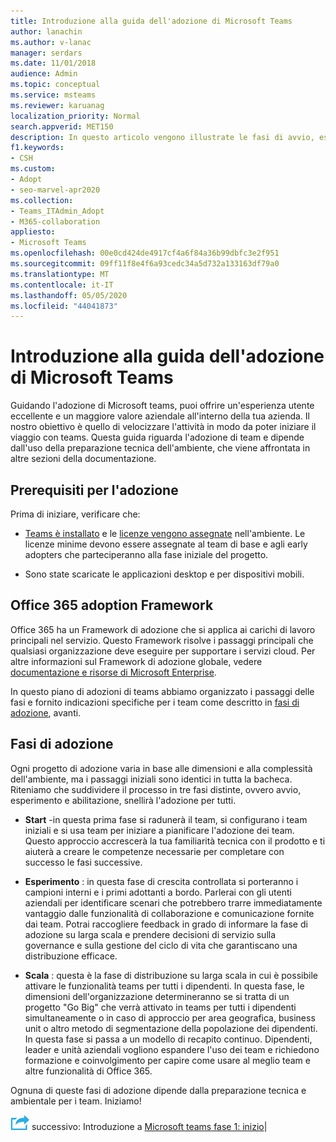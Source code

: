 ```yaml
---
title: Introduzione alla guida dell'adozione di Microsoft Teams
author: lanachin
ms.author: v-lanac
manager: serdars
ms.date: 11/01/2018
audience: Admin
ms.topic: conceptual
ms.service: msteams
ms.reviewer: karuanag
localization_priority: Normal
search.appverid: MET150
description: In questo articolo vengono illustrate le fasi di avvio, esperimento e abilitazione dell'adozione di Microsoft teams.
f1.keywords:
- CSH
ms.custom:
- Adopt
- seo-marvel-apr2020
ms.collection:
- Teams_ITAdmin_Adopt
- M365-collaboration
appliesto:
- Microsoft Teams
ms.openlocfilehash: 00e0cd424de4917cf4a6f84a36b99dbfc3e2f951
ms.sourcegitcommit: 09ff11f8e4f6a93cedc34a5d732a133163df79a0
ms.translationtype: MT
ms.contentlocale: it-IT
ms.lasthandoff: 05/05/2020
ms.locfileid: "44041873"
---
```

# <a name="get-started-driving-adoption-of-microsoft-teams"></a>Introduzione alla guida dell'adozione di Microsoft Teams

Guidando l'adozione di Microsoft teams, puoi offrire un'esperienza utente eccellente e un maggiore valore aziendale all'interno della tua azienda. Il nostro obiettivo è quello di velocizzare l'attività in modo da poter iniziare il viaggio con teams. Questa guida riguarda l'adozione di team e dipende dall'uso della preparazione tecnica dell'ambiente, che viene affrontata in altre sezioni della documentazione.

## <a name="adoption-prerequisites"></a>Prerequisiti per l'adozione

Prima di iniziare, verificare che:

- [Teams è installato](get-clients.md) e le [licenze vengono assegnate](https://docs.microsoft.com/office365/servicedescriptions/teams-service-description) nell'ambiente. Le licenze minime devono essere assegnate al team di base e agli early adopters che parteciperanno alla fase iniziale del progetto.

- Sono state scaricate le applicazioni desktop e per dispositivi mobili. 

## <a name="office-365-adoption-framework"></a>Office 365 adoption Framework

Office 365 ha un Framework di adozione che si applica ai carichi di lavoro principali nel servizio. Questo Framework risolve i passaggi principali che qualsiasi organizzazione deve eseguire per supportare i servizi cloud. Per altre informazioni sul Framework di adozione globale, vedere [documentazione e risorse di Microsoft Enterprise](https://aka.ms/O365AdoptionHub). 

In questo piano di adozioni di teams abbiamo organizzato i passaggi delle fasi e fornito indicazioni specifiche per i team come descritto in [fasi di adozione](#adoption-phases), avanti.

## <a name="adoption-phases"></a>Fasi di adozione 

Ogni progetto di adozione varia in base alle dimensioni e alla complessità dell'ambiente, ma i passaggi iniziali sono identici in tutta la bacheca. Riteniamo che suddividere il processo in tre fasi distinte, ovvero avvio, esperimento e abilitazione, snellirà l'adozione per tutti.  

- **Start** -in questa prima fase si radunerà il team, si configurano i team iniziali e si usa team per iniziare a pianificare l'adozione dei team. Questo approccio accrescerà la tua familiarità tecnica con il prodotto e ti aiuterà a creare le competenze necessarie per completare con successo le fasi successive. 

- **Esperimento** : in questa fase di crescita controllata si porteranno i campioni interni e i primi adottanti a bordo. Parlerai con gli utenti aziendali per identificare scenari che potrebbero trarre immediatamente vantaggio dalle funzionalità di collaborazione e comunicazione fornite dai team. Potrai raccogliere feedback in grado di informare la fase di adozione su larga scala e prendere decisioni di servizio sulla governance e sulla gestione del ciclo di vita che garantiscano una distribuzione efficace.

- **Scala** : questa è la fase di distribuzione su larga scala in cui è possibile attivare le funzionalità teams per tutti i dipendenti. In questa fase, le dimensioni dell'organizzazione determineranno se si tratta di un progetto "Go Big" che verrà attivato in teams per tutti i dipendenti simultaneamente o in caso di approccio per area geografica, business unit o altro metodo di segmentazione della popolazione dei dipendenti. In questa fase si passa a un modello di recapito continuo. Dipendenti, leader e unità aziendali vogliono espandere l'uso dei team e richiedono formazione e coinvolgimento per capire come usare al meglio team e altre funzionalità di Office 365.   

Ognuna di queste fasi di adozione dipende dalla preparazione tecnica e ambientale per i team. Iniziamo!


![Icona che rappresenta il passaggio](media/teams-adoption-next-icon.png) successivo: Introduzione a [Microsoft teams fase 1: inizio](teams-adoption-phase1.md)|
